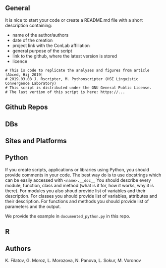 ## General 

It is nice to start your code or create a README.md file with a short description containing:

* name of the author/authors
* date of the creation
* project link with the ConLab affiliation
* general purpose of the script
* link to the github, where the latest version is stored
* licence

```
# This is code to replicate the analyses and figures from article [Abced, Hij 2019]
# 2019.03.08 J. Rscripter, M. Pythonscripter (HSE Linguistic Convergence Laboratory)
# This script is distributed under the GNU General Public License.
# The last vertion of this script is here: https://...
```

## Github Repos

## DBs

## Sites and Platforms

## Python

If you create scripts, applications or libraries using Python, you should provide comments in your code.
The best way do is to use docstrings which can be easily accessed with `<name>.__doc__`
You should describe every module, function, class and method (what is it for, how it works, why it is there).
For modules you also shoud provide list of variables and their description.
For classes you should provide list of variables, attributes and their description.
For functions and methods you should provide list of parameters and the output.

We provide the example in `documented_python.py` in this repo.

## R

## Authors

K. Filatov, G. Moroz, L. Morozova, N. Panova, L. Sokur, M. Voronov
